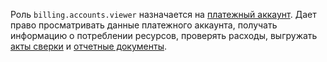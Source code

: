 Роль `billing.accounts.viewer` назначается на [платежный аккаунт](../../../billing/concepts/billing-account.md). Дает право просматривать данные платежного аккаунта, получать информацию о потреблении ресурсов, проверять расходы, выгружать [акты сверки](../../../billing/concepts/act.md#reconciliation-report) и [отчетные документы](../../../billing/payment/documents.md).
